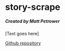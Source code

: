 # story-scrape
##### Created by Matt Petrower

[Text goes here]

[Github repository](https://github.com/msp9612/story-scrape)